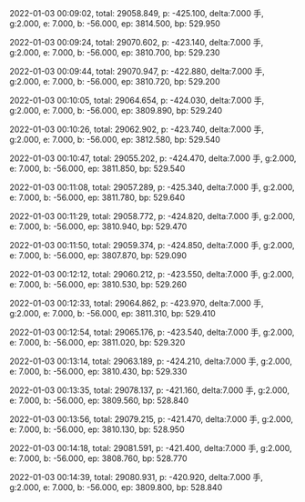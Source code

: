 2022-01-03 00:09:02, total: 29058.849, p: -425.100, delta:7.000 手, g:2.000, e: 7.000, b: -56.000, ep: 3814.500, bp: 529.950

2022-01-03 00:09:24, total: 29070.602, p: -423.140, delta:7.000 手, g:2.000, e: 7.000, b: -56.000, ep: 3810.700, bp: 529.230

2022-01-03 00:09:44, total: 29070.947, p: -422.880, delta:7.000 手, g:2.000, e: 7.000, b: -56.000, ep: 3810.720, bp: 529.200

2022-01-03 00:10:05, total: 29064.654, p: -424.030, delta:7.000 手, g:2.000, e: 7.000, b: -56.000, ep: 3809.890, bp: 529.240

2022-01-03 00:10:26, total: 29062.902, p: -423.740, delta:7.000 手, g:2.000, e: 7.000, b: -56.000, ep: 3812.580, bp: 529.540

2022-01-03 00:10:47, total: 29055.202, p: -424.470, delta:7.000 手, g:2.000, e: 7.000, b: -56.000, ep: 3811.850, bp: 529.540

2022-01-03 00:11:08, total: 29057.289, p: -425.340, delta:7.000 手, g:2.000, e: 7.000, b: -56.000, ep: 3811.780, bp: 529.640

2022-01-03 00:11:29, total: 29058.772, p: -424.820, delta:7.000 手, g:2.000, e: 7.000, b: -56.000, ep: 3810.940, bp: 529.470

2022-01-03 00:11:50, total: 29059.374, p: -424.850, delta:7.000 手, g:2.000, e: 7.000, b: -56.000, ep: 3807.870, bp: 529.090

2022-01-03 00:12:12, total: 29060.212, p: -423.550, delta:7.000 手, g:2.000, e: 7.000, b: -56.000, ep: 3810.530, bp: 529.260

2022-01-03 00:12:33, total: 29064.862, p: -423.970, delta:7.000 手, g:2.000, e: 7.000, b: -56.000, ep: 3811.310, bp: 529.410

2022-01-03 00:12:54, total: 29065.176, p: -423.540, delta:7.000 手, g:2.000, e: 7.000, b: -56.000, ep: 3811.020, bp: 529.320

2022-01-03 00:13:14, total: 29063.189, p: -424.210, delta:7.000 手, g:2.000, e: 7.000, b: -56.000, ep: 3810.430, bp: 529.330

2022-01-03 00:13:35, total: 29078.137, p: -421.160, delta:7.000 手, g:2.000, e: 7.000, b: -56.000, ep: 3809.560, bp: 528.840

2022-01-03 00:13:56, total: 29079.215, p: -421.470, delta:7.000 手, g:2.000, e: 7.000, b: -56.000, ep: 3810.130, bp: 528.950

2022-01-03 00:14:18, total: 29081.591, p: -421.400, delta:7.000 手, g:2.000, e: 7.000, b: -56.000, ep: 3808.760, bp: 528.770

2022-01-03 00:14:39, total: 29080.931, p: -420.920, delta:7.000 手, g:2.000, e: 7.000, b: -56.000, ep: 3809.800, bp: 528.840